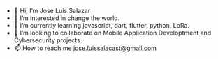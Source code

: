- 👋 Hi, I’m Jose Luis Salazar
- 👀 I’m interested in change the world.
- 🌱 I’m currently learning javascript, dart, flutter, python, LoRa.
- 💞️ I’m looking to collaborate on Mobile Application Developtment and Cybersecurity projects.
- 📫 How to reach me jose.luissalacast@gmail.com

<!---
jolusala/jolusala is a ✨ special ✨ repository because its `README.md` (this file) appears on your GitHub profile.
You can click the Preview link to take a look at your changes.
--->
